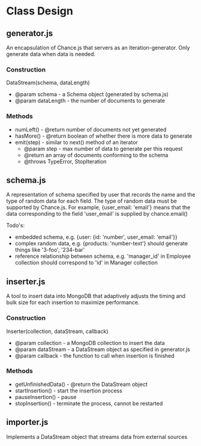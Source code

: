 # Class Design

## generator.js

An encapsulation of Chance.js that servers as an iteration-generator.
Only generate data when data is needed.

### Construction

DataStream(schema, dataLength)
* @param schema - a Schema object (generated by schema.js)
* @param dataLength - the number of documents to generate

### Methods

* numLeft() - @return number of documents not yet generated
* hasMore() - @return boolean of whether there is more data to generate
* emit(step) - similar to next() method of an iterator
  + @param step - max number of data to generate per this request
  + @return an array of documents conforming to the schema
  + @throws TypeError, StopIteration


## schema.js

A representation of schema specified by user that records the name and
the type of random data for each field. The type of random data must be
supported by Chance.js. For example, {user_email: 'email'} means
that the data corresponding to the field 'user_email' is supplied by
chance.email()

Todo's:
* embedded schema, e.g. {user: {id: 'number', user_email: 'email'}}
* complex random data, e.g. {products: 'number-text'} should
  generate things like '3-foo', '234-bar'
* reference relationship between schema, e.g. 'manager_id' in Employee
  collection should correspond to 'id' in Manager collection


## inserter.js

A tool to insert data into MongoDB that adaptively adjusts the timing
and bulk size for each insertion to maximize performance.

### Construction

Inserter(collection, dataStream, callback)
* @param collection - a MongoDB collection to insert the data
* @param dataStream - a DataStream object as specified in generator.js
* @param callback - the function to call when insertion is finished

### Methods

* getUnfinishedData() - @return the DataStream object
* startInsertion() - start the insertion process
* pauseInsertion() - pause
* stopInsertion() - terminate the process, cannot be restarted


## importer.js

Implements a DataStream object that streams data from external sources
